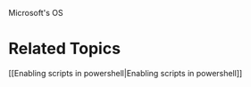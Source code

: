 Microsoft's OS 
# Related Topics
[[Enabling scripts in powershell\|Enabling scripts in powershell]]
